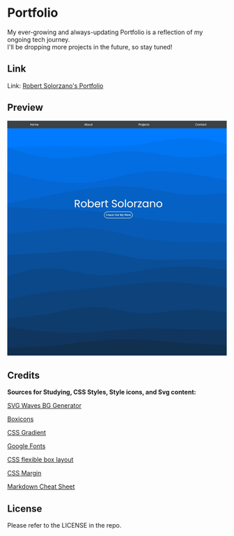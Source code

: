 # Portfolio

My ever-growing and always-updating Portfolio is a reflection of my ongoing tech journey. 
<br>
I'll be dropping more projects in the future, so stay tuned!


## Link
Link: [Robert Solorzano's Portfolio](https://robertsolorzano.github.io/Portfolio/)


## Preview

![Preview](assets/images/preview.jpeg)


## Credits

**Sources for Studying, CSS Styles, Style icons, and Svg content:**

[SVG Waves BG Generator](https://wickedbackgrounds.com/app)

[Boxicons](https://boxicons.com/)

[CSS Gradient](https://cssgradient.io/)

[Google Fonts](https://fonts.google.com/)

[CSS flexible box layout](https://developer.mozilla.org/en-US/docs/Web/CSS/CSS_Flexible_Box_Layout)

[CSS Margin](https://www.w3schools.com/css/css_margin.asp)

[Markdown Cheat Sheet](https://www.markdownguide.org/cheat-sheet/)

## License

Please refer to the LICENSE in the repo.